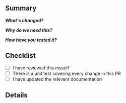 ## Summary

**_What's changed?_**

**_Why do we need this?_**

**_How have you tested it?_**

## Checklist

- [ ] I have reviewed this myself
- [ ] There is a unit test covering every change in this PR
- [ ] I have updated the relevant documentation

## Details